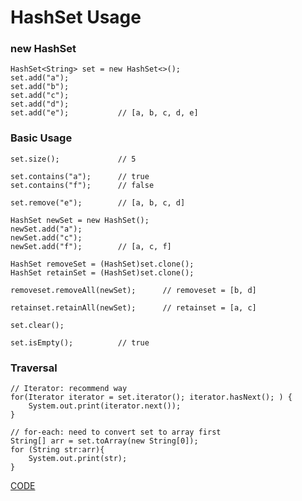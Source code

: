 # HashSet Usage

### new HashSet

```
HashSet<String> set = new HashSet<>();
set.add("a");
set.add("b");
set.add("c");
set.add("d");
set.add("e");           // [a, b, c, d, e]
```


### Basic Usage

```
set.size();             // 5

set.contains("a");      // true
set.contains("f");      // false

set.remove("e");        // [a, b, c, d]

HashSet newSet = new HashSet();
newSet.add("a");
newSet.add("c");
newSet.add("f");        // [a, c, f]

HashSet removeSet = (HashSet)set.clone();
HashSet retainSet = (HashSet)set.clone();

removeset.removeAll(newSet);      // removeset = [b, d]

retainset.retainAll(newSet);      // retainset = [a, c]

set.clear();

set.isEmpty();          // true
```


### Traversal

```
// Iterator: recommend way
for(Iterator iterator = set.iterator(); iterator.hasNext(); ) {
    System.out.print(iterator.next());
}

// for-each: need to convert set to array first
String[] arr = set.toArray(new String[0]);
for (String str:arr){
    System.out.print(str);
}
```


[CODE](https://github.com/guyc1812/Tony/blob/master/src/main/java/com/avengers/tony/JavaBasic/collection/set/hashSet/code)
